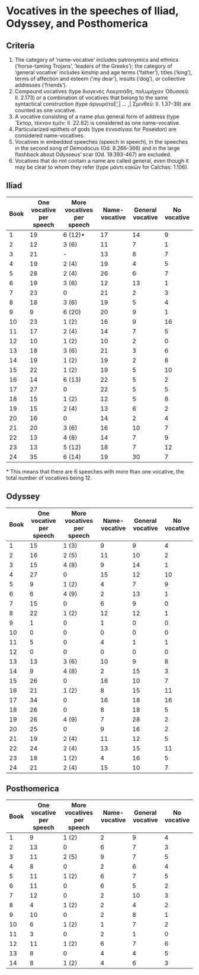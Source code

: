# Vocatives in the speeches of Iliad, Odyssey, and Posthomerica

## Criteria

1. The category of ‘name-vocative’ includes patronymics and ethnics (‘horse-taming Trojans’, ‘leaders of the Greeks’); the category of ‘general vocative’ includes kinship and age terms (‘father’), titles (‘king’), terms of affection and esteem (‘my dear’), insults (‘dog’), or collective addresses (‘friends’).
2. Compound vocatives (type διογενὲς Λαερτιάδη, πολυμήχαν Ὀδυσσεῦ: Il. 2.173) or a combination of vocatives that belong to the same syntactical construction (type ἀργυρότοξ’,| ... ,| Σμινθεῦ: Il. 1.37-39) are counted as one vocative.
3. A vocative consisting of a name plus general form of address (type Ἕκτορ, τέκνον ἐμόν: Il. 22.82) is considered as one name-vocative. 
4. Particularized epithets of gods (type ἐννοσίγαιε for Poseidon) are considered name-vocatives.
5. Vocatives in embedded speeches (speech in speech), in the speeches in the  second song of Demodocus (Od. 8.266-366) and in the large flashback about Odysseus’ scar (Od. 19.393-467) are excluded. 
6. Vocatives that do not contain a name are called general, even though it may be clear to whom they refer (type μάντι κακῶν for Calchas: 1.106).

## Iliad

Book	| One vocative per speech	| More vocatives per speech	| Name-vocative	| General vocative	| No vocative
---	| ---	| ---	| ---	| --- | ---
1	| 19	| 6 (12)*	| 17	| 14	| 9
2	| 12	| 3 (6)	| 11	| 7	| 1
3	| 21	| -	| 13	| 8	| 7
4	| 19	| 2 (4)	| 19	| 4	| 5
5	| 28	| 2 (4)	| 26	| 6	| 7
6	| 19	| 3 (6)	| 12	| 13	| 1
7	| 23	| 0	| 21	| 2	| 3
8	| 18	| 3 (6)	| 19	| 5	| 4
9	| 9	| 6 (20)	| 20	| 9	| 1
10	| 23	| 1 (2)	| 16	| 9	| 16
11	| 17	| 2 (4)	| 14	| 7	| 5
12	| 10	| 1 (2)	| 10	| 2	| 0
13	| 18	| 3 (6)	| 21	| 3	| 6
14	| 19	| 1 (2)	| 19	| 2	| 8
15	| 22	| 1 (2)	| 19	| 5	| 10
16	| 14	| 6 (13)	| 22	| 5	| 2
17	| 27	| 0	| 22	| 5	| 5
18	| 15	| 1 (2)	| 12	| 5	| 8
19	| 15	| 2 (4)	| 13	| 6	| 2
20	| 16	| 0	| 14	| 2	| 4
21	| 20	| 3 (6)	| 16	| 10	| 7
22	| 13	| 4 (8)	| 14	| 7	| 9
23	| 13	| 5 (12)	| 18	| 7	| 12
24	| 35	| 6 (14)	| 19	| 30	| 7


\* This means that there are 6 speeches with more than one vocative, the total number of vocatives being 12.

## Odyssey

Book	| One vocative per speech	| More vocatives per speech	| Name-vocative	| General vocative	| No vocative
---	| ---	| ---	| ---	| --- | ---
1	| 15	| 1 (3)	| 9	| 9	| 4
2	| 16	| 2 (5)	| 11	| 10	| 2
3	| 15	| 4 (8)	| 9	| 14	| 1
4	| 27	| 0	| 15	| 12	| 10
5	| 9	| 1 (2)	| 4	| 7	| 9
6	| 6	| 4 (9)	| 2	| 13	| 1
7	| 15	| 0	| 6	| 9	| 0
8	| 22	| 1 (2)	| 12	| 12	| 1
9	| 1	| 0	| 1	| 0	| 0
10	| 0	| 0	| 0	| 0	| 0
11	| 5	| 0	| 4	| 1	| 1
12	| 0	| 0	| 0	| 0	| 0
13	| 13	| 3 (6)	| 10	| 9	| 8
14	| 9	| 4 (8)	| 2	| 15	| 3
15	| 26	| 0	| 16	| 10	| 7
16	| 21	| 1 (2)	| 8	| 15	| 11
17	| 34	| 0	| 16	| 18	| 16
18	| 26	| 0	| 8	| 18	| 5
19	| 26	| 4 (9)	| 7	| 28	| 2
20	| 25	| 0	| 9	| 16	| 2
21	| 19	| 2 (4)	| 11	| 12	| 5
22	| 24	| 2 (4)	| 13	| 15	| 11
23	| 18	| 1 (2)	| 4	| 16	| 5
24	| 21	| 2 (4)	| 15	| 10	| 7

## Posthomerica

Book	| One vocative per speech	| More vocatives per speech	| Name-vocative	| General vocative	| No vocative
---	| ---	| ---	| ---	| --- | ---
1	| 9	| 1 (2)	| 2	| 9	| 4
2	| 13	| 0	| 6	| 7	| 3
3	| 11	| 2 (5)	| 9	| 7	| 5
4	| 8	| 0	| 2	| 6	| 4
5	| 11	| 1 (2)	| 6	| 7	| 5
6	| 11	| 0	| 6	| 5	| 2
7	| 12	| 0	| 2	| 10	| 3
8	| 4	| 1 (2)	| 2	| 4	| 2
9	| 10	| 0	| 2	| 8	| 1
10	| 6	| 1 (2)	| 1	| 7	| 2
11	| 3	| 0	| 2	| 1	| 0
12	| 11	| 1 (2)	| 6	| 7	| 6
13	| 8	| 0	| 4	| 4	| 5
14	| 8	| 1 (2)	| 4	| 6	| 3
